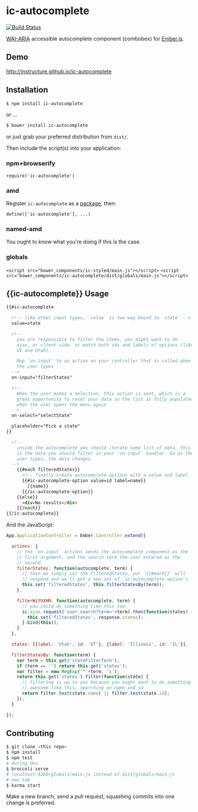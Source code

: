 ic-autocomplete
===============

[![Build Status](https://travis-ci.org/instructure/ic-autocomplete.png?branch=master)](https://travis-ci.org/instructure/ic-autocomplete)

[WAI-ARIA][wai-aria] accessible autocomplete component (combobox) for [Ember.js][ember].

Demo
----

http://instructure.github.io/ic-autocomplete

Installation
------------

```sh
$ npm install ic-autocomplete
```

or ...

```sh
$ bower install ic-autocomplete
```

or just grab your preferred distribution from `dist/`.

Then include the script(s) into your application:

### npm+browserify

`require('ic-autocomplete')`

### amd

Register `ic-autocomplete` as a [package][rjspackage], then:

`define(['ic-autocomplete'], ...)`

### named-amd

You ought to know what you're doing if this is the case.

### globals

`<script src="bower_components/ic-styled/main.js"></script>`
`<script src="bower_components/ic-autocomplete/dist/globals/main.js"></script>`

{{ic-autocomplete}} Usage
------------------

```html
{{#ic-autocomplete

  <!-- like other input types, `value` is two-way bound to `state` -->
  value=state

  <!--
    you are responsible to filter the items, you might want to do
    ajax, or client-side, or match both ids and labels of options (like
    UT and Utah).

    Map `on-input` to an action on your controller that is called when
    the user types
  -->
  on-input="filterStates"

  <!-- 
    When the user makes a selection, this action is sent, which is a
    great opportunity to reset your data so the list is fully populated
    when the user opens the menu again
  -->
  on-select="selectState"

  placeholder="Pick a state"
}}

  <!--
    inside the autocomplete you should iterate some list of data, this
    is the data you should filter in your `on-input` handler. So as the
    user types, the data changes.
  -->
    {{#each filteredStates}}
      <!-- finally create autocomplete-options with a value and label -->
      {{#ic-autocomplete-option value=id label=name}}
        {{name}}
      {{/ic-autocomplete-option}}
    {{else}}
      <div>No results</div>
    {{/each}}
{{/ic-autocomplete}}
```

And the JavaScript:

```js
App.ApplicationController = Ember.Controller.extend({

  actions: {
    // the `on-input` actions sends the autocomplete component as the
    // first argument, and the search term the user entered as the
    // second
    filterStates: function(autocomplete, term) {
      // then we simply set the filteredStates, our `{{#each}}` will
      // respond and we'll get a new set of `ic-autocomplete-option`s
      this.set('filteredStates', this.filterStatesBy(term));    
    },

    filterWithXHR: function(autocomplete, term) {
      // you could do something like this too:
      ic.ajax.request('user_search?term='+term).then(function(states) {
        this.set('filteredStates', response.states);
      }.bind(this));
    }
  },

  states: [{label: 'Utah', id: 'UT'}, {label: 'Illinois', id: 'IL'}],

  filterStatesBy: function(term) {
    var term = this.get('stateFilterTerm');
    if (term == '') return this.get('states');
    var filter = new RegExp('^'+term, 'i');
    return this.get('states').filter(function(state) {
      // filtering is up to you because you might want to do something
      // awesome like this, searching on name and id
      return filter.test(state.name) || filter.test(state.id);
    });
  }

});
```

Contributing
------------

```sh
$ git clone <this repo>
$ npm install
$ npm test
# during dev
$ broccoli serve
# localhost:4200/globals/main.js instead of dist/globals/main.js
# new tab
$ karma start
```

Make a new branch, send a pull request, squashing commits into one
change is preferred.

  [rjspackage]:http://requirejs.org/docs/api.html#packages
  [ember]:http://emberjs.com
  [wai-aria]:http://www.w3.org/TR/wai-aria/roles#combobox

